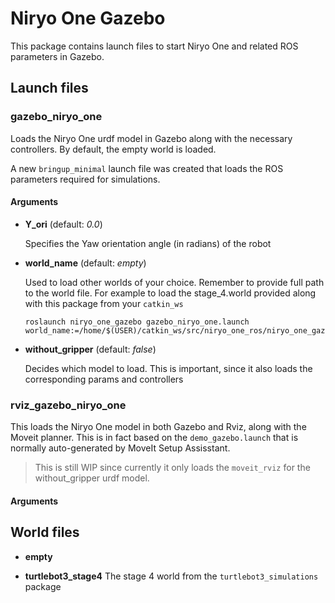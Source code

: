 # Niryo One Gazebo
This package contains launch files to start Niryo One and related ROS parameters in Gazebo.

## Launch files
### gazebo_niryo_one
Loads the Niryo One urdf model in Gazebo along with the necessary controllers. By default, the empty world is loaded. 

A new `bringup_minimal` launch file was created that loads the ROS parameters required for simulations.
#### Arguments
- **Y_ori** (default: *0.0*)

  Specifies the Yaw orientation angle (in radians) of the robot
  
- **world_name** (default: *empty*) 

  Used to load other worlds of your choice.  Remember to provide full path to the world file. For example to load the stage_4.world provided along with this package from your `catkin_ws`
  ```
  roslaunch niryo_one_gazebo gazebo_niryo_one.launch world_name:=/home/$(USER)/catkin_ws/src/niryo_one_ros/niryo_one_gazebo/worlds/turtlebot3_stage_4.world
  ```
- **without_gripper** (default: *false*)

  Decides which model to load. This is important, since it also loads the corresponding params and controllers



### rviz_gazebo_niryo_one
This loads the Niryo One model in both Gazebo and Rviz, along with the Moveit planner. This is in fact based on the `demo_gazebo.launch` that is normally auto-generated by MoveIt Setup Assisstant.
> This is still WIP since currently it only loads the `moveit_rviz` for the without_gripper urdf model.
#### Arguments
## World files
- **empty**

- **turtlebot3_stage4**
  The stage 4 world from the `turtlebot3_simulations` package